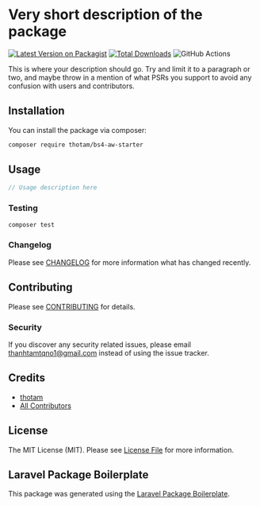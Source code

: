 # Very short description of the package

[![Latest Version on Packagist](https://img.shields.io/packagist/v/thotam/bs4-aw-starter.svg?style=flat-square)](https://packagist.org/packages/thotam/bs4-aw-starter)
[![Total Downloads](https://img.shields.io/packagist/dt/thotam/bs4-aw-starter.svg?style=flat-square)](https://packagist.org/packages/thotam/bs4-aw-starter)
![GitHub Actions](https://github.com/thotam/bs4-aw-starter/actions/workflows/main.yml/badge.svg)

This is where your description should go. Try and limit it to a paragraph or two, and maybe throw in a mention of what PSRs you support to avoid any confusion with users and contributors.

## Installation

You can install the package via composer:

```bash
composer require thotam/bs4-aw-starter
```

## Usage

```php
// Usage description here
```

### Testing

```bash
composer test
```

### Changelog

Please see [CHANGELOG](CHANGELOG.md) for more information what has changed recently.

## Contributing

Please see [CONTRIBUTING](CONTRIBUTING.md) for details.

### Security

If you discover any security related issues, please email thanhtamtqno1@gmail.com instead of using the issue tracker.

## Credits

-   [thotam](https://github.com/thotam)
-   [All Contributors](../../contributors)

## License

The MIT License (MIT). Please see [License File](LICENSE.md) for more information.

## Laravel Package Boilerplate

This package was generated using the [Laravel Package Boilerplate](https://laravelpackageboilerplate.com).

